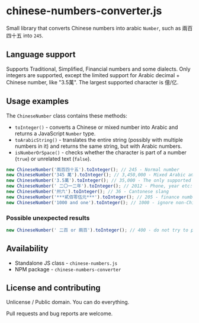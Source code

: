 # chinese-numbers-converter.js

Small library that converts Chinese numbers into arabic `Number`, such as 兩百四十五 into `245`.

## Language support ##

Supports Traditional, Simplified, Financial numbers and some dialects. Only integers are supported, except the limited support for Arabic decimal + Chinese number, like "3.5萬". The largest supported character is 億/亿.

## Usage examples ##

The `ChineseNumber` class contains these methods: 

- `toInteger()` - converts a Chinese or mixed number into Arabic and returns a JavaScript `Number` type.
- `toArabicString()` - translates the entire string (possibly with multiple numbers in it) and returns the same string, but with Arabic numbers.
- `isNumberOrSpace()` - checks whether the character is part of a number (`true`) or unrelated text (`false`).

```js
new ChineseNumber('兩百四十五').toInteger(); // 245 - Normal number
new ChineseNumber('345 萬').toInteger(); // 3,450,000 - Mixed Arabic and Chinese
new ChineseNumber('3.5萬').toInteger(); // 35,000 - The only supported type of decimals
new ChineseNumber(' 二〇一二年').toInteger(); // 2012 - Phone, year etc: without the words "thousand, hundred, ten"
new ChineseNumber('卅六').toInteger(); // 36 - Cantonese slang
new ChineseNumber('***貳佰零伍元***').toInteger(); // 205 - finance numbers 
new ChineseNumber('1000 and one').toInteger(); // 1000 - ignore non-Chinese words
```

### Possible unexpected results ###

```js
new ChineseNumber(' 二百 or 兩百').toInteger(); // 400 - do not try to parse multiple numbers at once
```

## Availability ##

- Standalone JS class - `chinese-numbers.js`
- NPM package - `chinese-numbers-converter`

## License and contributing ##

Unlicense / Public domain. You can do everything. 

Pull requests and bug reports are welcome. 
